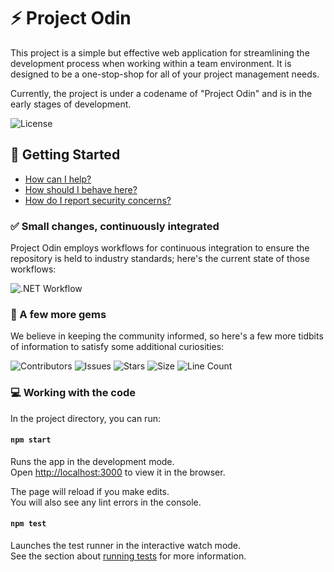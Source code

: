 # ⚡ Project Odin

This project is a simple but effective web application for streamlining the development process when working within a team environment. It is designed to be a one-stop-shop for all of your project management needs.

Currently, the project is under a codename of "Project Odin" and is in the early stages of development.

![License](https://img.shields.io/github/license/tacosontitan/project-odin?logo=github&style=for-the-badge)

## 🚀 Getting Started

- [How can I help?](./CONTRIBUTING.md)
- [How should I behave here?](./CODE_OF_CONDUCT.md)
- [How do I report security concerns?](./SECURITY.md)

### ✅ Small changes, continuously integrated

Project Odin employs workflows for continuous integration to ensure the repository is held to industry standards; here's the current state of those workflows:

![.NET Workflow](https://img.shields.io/github/actions/workflow/status/tacosontitan/project-odin/build.yml?label=Build&logo=react&style=for-the-badge)

### 💎 A few more gems

We believe in keeping the community informed, so here's a few more tidbits of information to satisfy some additional curiosities:

![Contributors](https://img.shields.io/github/contributors/tacosontitan/project-odin?logo=github&style=for-the-badge)
![Issues](https://img.shields.io/github/issues/tacosontitan/project-odin?logo=github&style=for-the-badge)
![Stars](https://img.shields.io/github/stars/tacosontitan/project-odin?logo=github&style=for-the-badge)
![Size](https://img.shields.io/github/languages/code-size/tacosontitan/project-odin?logo=github&style=for-the-badge)
![Line Count](https://img.shields.io/tokei/lines/github/tacosontitan/project-odin?logo=github&style=for-the-badge)

### 💻 Working with the code

In the project directory, you can run:

#### `npm start`

Runs the app in the development mode.  
Open [http://localhost:3000](http://localhost:3000) to view it in the browser.

The page will reload if you make edits.  
You will also see any lint errors in the console.

#### `npm test`

Launches the test runner in the interactive watch mode.  
See the section about [running tests](https://facebook.github.io/create-react-app/docs/running-tests) for more information.
